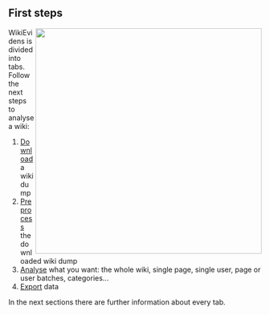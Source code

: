 ## First steps ##
<img src='http://wikipapers.referata.com/w/images/Wikievidens0.0.6.png' align='right' width='450px' />

WikiEvidens is divided into tabs. Follow the next steps to analyse a wiki:
  1. [Download](DownloadTab.md) a wiki dump
  1. [Preprocess](PreprocessTab.md) the downloaded wiki dump
  1. [Analyse](AnalysisTab.md) what you want: the whole wiki, single page, single user, page or user batches, categories...
  1. [Export](ExportTab.md) data

In the next sections there are further information about every tab.